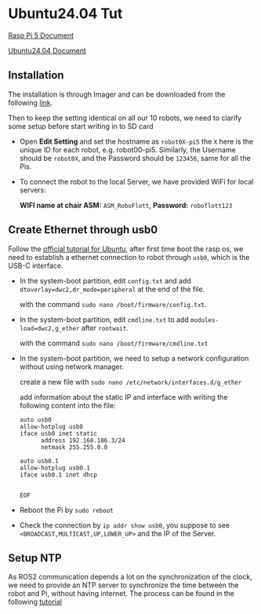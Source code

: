 # Ubuntu24.04 Tut

[Rasp Pi 5 Document](https://www.raspberrypi.com/documentation/computers/getting-started.html) 

[Ubuntu24.04 Document](https://ubuntu.com/blog/tag/ubuntu-24-04-lts)

## Installation
The installation is through Imager and can be downloaded from the following [link](https://www.raspberrypi.com/software/).

Then to keep the setting identical on all our 10 robots, we need to clarify some setup before start writing in to SD card

- Open **Edit Setting** and set the hostname as `robot0X-pi5` the `X` here is the unique ID for each robot, e.g. robot00-pi5. Similarly, the Username should be `robot0X`, and the Password should be `123456`, same for all the Pis.
- To connect the robot to the local Server, we have provided WiFi for local servers:

  **WIFI name at chair ASM:** `ASM_RoboFlott`, **Password:** `roboflott123`

## Create Ethernet through usb0
Follow the [official tutorial for Ubuntu](https://iroboteducation.github.io/create3_docs/setup/pi4humble/), after first time boot the rasp os, we need to establish a ethernet connection to robot through `usb0`, which is the USB-C interface.

- In the system-boot partition, edit `config.txt` and add `dtoverlay=dwc2,dr_mode=peripheral` at the end of the file.

  with the command `sudo nano /boot/firmware/config.txt`.

- In the system-boot partition, edit `cmdline.txt` to add `modules-load=dwc2,g_ether` after `rootwait`.

  with the command `sudo nano /boot/firmware/cmdline.txt`

- In the system-boot partition, we need to setup a network configuration without using network manager.

  create a new file with `sudo nano /etc/network/interfaces.d/g_ether`

  add information about the static IP and interface with writing the following content into the file:

  ```
  auto usb0
  allow-hotplug usb0
  iface usb0 inet static
        address 192.168.186.3/24
        netmask 255.255.0.0

  auto usb0.1
  allow-hotplug usb0.1
  iface usb0.1 inet dhcp


  EOF
  ```
- Reboot the Pi by `sudo reboot`

- Check the connection by `ip addr show usb0`, you suppose to see `<BROADCAST,MULTICAST,UP,LOWER_UP>` and the IP of the Server.

## Setup NTP 

As ROS2 communication depends a lot on the synchronization of the clock, we need to provide an  NTP server to synchronize the time between the robot and Pi, without having internet. The process can be found in the following [tutorial](https://iroboteducation.github.io/create3_docs/setup/compute-ntp/)

   
